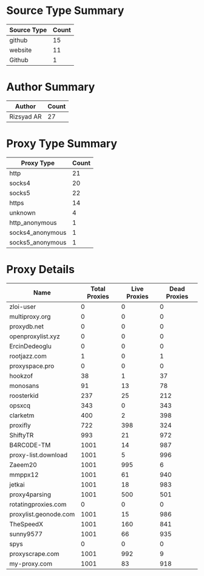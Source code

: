 # Source Type Summary

| Source Type | Count |
|-------------|-------|
| github | 15 |
| website | 11 |
| Github | 1 |


# Author Summary

| Author | Count |
|--------|-------|
| Rizsyad AR | 27 |


# Proxy Type Summary

| Proxy Type | Count |
|------------|-------|
| http | 21 |
| socks4 | 20 |
| socks5 | 22 |
| https | 14 |
| unknown | 4 |
| http_anonymous | 1 |
| socks4_anonymous | 1 |
| socks5_anonymous | 1 |


# Proxy Details

| Name | Total Proxies | Live Proxies | Dead Proxies |
|------|---------------|--------------|---------------|
| zloi-user | 0 | 0 | 0 |
| multiproxy.org | 0 | 0 | 0 |
| proxydb.net | 0 | 0 | 0 |
| openproxylist.xyz | 0 | 0 | 0 |
| ErcinDedeoglu | 0 | 0 | 0 |
| rootjazz.com | 1 | 0 | 1 |
| proxyspace.pro | 0 | 0 | 0 |
| hookzof | 38 | 1 | 37 |
| monosans | 91 | 13 | 78 |
| roosterkid | 237 | 25 | 212 |
| opsxcq | 343 | 0 | 343 |
| clarketm | 400 | 2 | 398 |
| proxifly | 722 | 398 | 324 |
| ShiftyTR | 993 | 21 | 972 |
| B4RC0DE-TM | 1001 | 14 | 987 |
| proxy-list.download | 1001 | 5 | 996 |
| Zaeem20 | 1001 | 995 | 6 |
| mmppx12 | 1001 | 61 | 940 |
| jetkai | 1001 | 18 | 983 |
| proxy4parsing | 1001 | 500 | 501 |
| rotatingproxies.com | 0 | 0 | 0 |
| proxylist.geonode.com | 1001 | 15 | 986 |
| TheSpeedX | 1001 | 160 | 841 |
| sunny9577 | 1001 | 66 | 935 |
| spys | 0 | 0 | 0 |
| proxyscrape.com | 1001 | 992 | 9 |
| my-proxy.com | 1001 | 83 | 918 |
